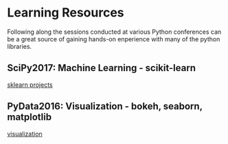 # Learning Resources

Following along the sessions conducted at various Python conferences can be a great source of gaining hands-on enperience with many of the python libraries. 

## SciPy2017: Machine Learning - scikit-learn
[sklearn projects](scipy2017_sklearn)

## PyData2016: Visualization - bokeh, seaborn, matplotlib
[visualization](Bokeh_pydata2016)

